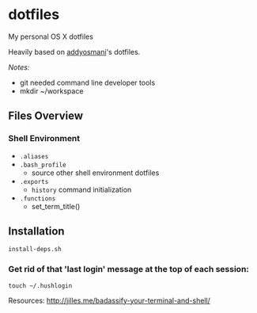 dotfiles
========

My personal OS X dotfiles

Heavily based on [addyosmani](https://github.com/addyosmani/dotfiles)'s dotfiles.

*Notes:*
- git needed command line developer tools
- mkdir ~/workspace

## Files Overview

### Shell Environment

* `.aliases`
* `.bash_profile`
	* source other shell environment dotfiles
* `.exports`
	* `history` command initialization
* `.functions`
	* set_term_title()

## Installation
`install-deps.sh`

### Get rid of that 'last login' message at the top of each session:

`touch ~/.hushlogin`

Resources: http://jilles.me/badassify-your-terminal-and-shell/
